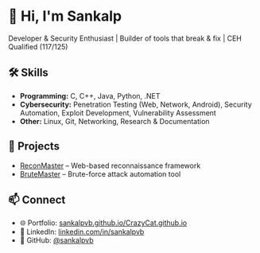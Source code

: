 # 👋 Hi, I'm Sankalp  

Developer & Security Enthusiast | Builder of tools that break & fix | CEH Qualified (117/125)  

## 🛠️ Skills  
- **Programming:** C, C++, Java, Python, .NET  
- **Cybersecurity:** Penetration Testing (Web, Network, Android), Security Automation, Exploit Development, Vulnerability Assessment  
- **Other:** Linux, Git, Networking, Research & Documentation  

## 🚀 Projects  
- [ReconMaster](https://github.com/sankalpvb/ReconMaster) – Web-based reconnaissance framework  
- [BruteMaster](https://github.com/sankalpvb/BruteMaster) – Brute-force attack automation tool  

## 📫 Connect  
- 🌐 Portfolio: [sankalpvb.github.io/CrazyCat.github.io](https://sankalpvb.github.io/CrazyCat.github.io/)  
- 💼 LinkedIn: [linkedin.com/in/sankalpvb](https://www.linkedin.com/in/sankalpvb/)  
- 🐙 GitHub: [@sankalpvb](https://github.com/sankalpvb)  
